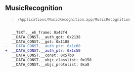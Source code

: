 ## MusicRecognition

> `/Applications/MusicRecognition.app/MusicRecognition`

```diff

   __TEXT.__eh_frame: 0x42f4
   __DATA_CONST.__auth_got: 0x2138
   __DATA_CONST.__got: 0x1108
-  __DATA_CONST.__auth_ptr: 0x1c60
+  __DATA_CONST.__auth_ptr: 0x1c50
   __DATA_CONST.__const: 0x57b0
   __DATA_CONST.__objc_classlist: 0x158
   __DATA_CONST.__objc_protolist: 0xa8

```
